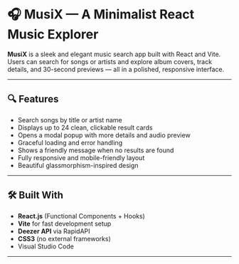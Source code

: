 # 🎧 MusiX — A Minimalist React Music Explorer

**MusiX** is a sleek and elegant music search app built with React and Vite. Users can search for songs or artists and explore album covers, track details, and 30-second previews — all in a polished, responsive interface.

---

## 🔍 Features

- Search songs by title or artist name  
- Displays up to 24 clean, clickable result cards  
- Opens a modal popup with more details and audio preview  
- Graceful loading and error handling  
- Shows a friendly message when no results are found  
- Fully responsive and mobile-friendly layout  
- Beautiful glassmorphism-inspired design

---

## 🛠 Built With

- **React.js** (Functional Components + Hooks)  
- **Vite** for fast development setup  
- **Deezer API** via RapidAPI  
- **CSS3** (no external frameworks)  
- Visual Studio Code

---
